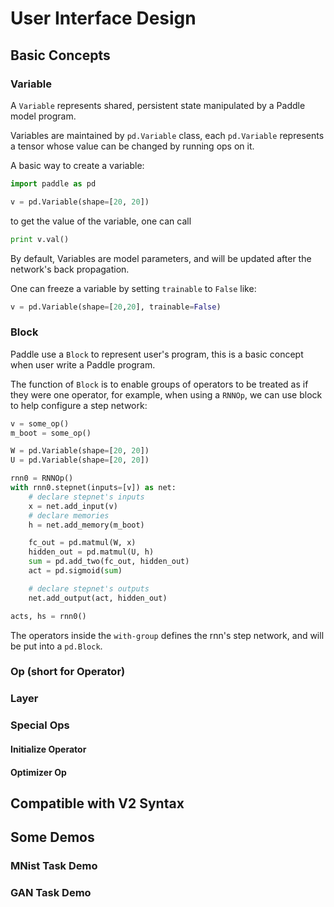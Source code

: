 # User Interface Design

## Basic Concepts
### Variable
A `Variable` represents shared, persistent state manipulated by a Paddle model program.

Variables are maintained by `pd.Variable` class,
each `pd.Variable` represents a tensor whose value can be changed by running ops on it.

A basic way to create a variable:

```python
import paddle as pd

v = pd.Variable(shape=[20, 20])
```

to get the value of the variable, one can call

```python
print v.val()
```

By default, Variables are model parameters, and will be updated after the network's back propagation.

One can freeze a variable by setting `trainable` to `False` like:

```python
v = pd.Variable(shape=[20,20], trainable=False)
```

### Block
Paddle use a `Block` to represent user's program, 
this is a basic concept when user write a Paddle program.

The function of `Block` is to enable groups of operators to be treated as if they were one operator, for example, when using a `RNNOp`, we can use block to help configure a step network:

```python
v = some_op()
m_boot = some_op()

W = pd.Variable(shape=[20, 20])
U = pd.Variable(shape=[20, 20])

rnn0 = RNNOp()
with rnn0.stepnet(inputs=[v]) as net:
    # declare stepnet's inputs
    x = net.add_input(v)
    # declare memories
    h = net.add_memory(m_boot)

    fc_out = pd.matmul(W, x)
    hidden_out = pd.matmul(U, h)
    sum = pd.add_two(fc_out, hidden_out)
    act = pd.sigmoid(sum)

    # declare stepnet's outputs
    net.add_output(act, hidden_out)

acts, hs = rnn0()
```

The operators inside the `with-group` defines the rnn's step network, 
and will be put into a `pd.Block`.


### Op (short for Operator)
### Layer
### Special Ops
#### Initialize Operator
#### Optimizer Op

## Compatible with V2 Syntax

## Some Demos
### MNist Task Demo
### GAN Task Demo
